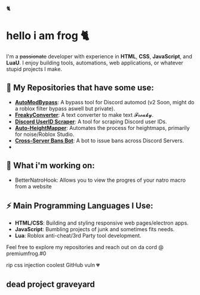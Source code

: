 🐈

# hello i am frog 🐈
I'm a ~~passionate~~ developer with experience in **HTML**, **CSS**, **JavaScript**, and **LuaU**. I enjoy building tools, automations, web applications, or whatever stupid projects I make.

## 🌟 My Repositories that have some use:
- **[AutoModBypass](https://github.com/premiumfrog/automodbypass-archived-)**: A bypass tool for Discord automod (v2 Soon, might do a roblox filter bypass aswell but private).
- **[FreakyConverter](https://freakyconverter.vercel.app/)**: A text converter to make text 𝓕𝓻𝓮𝓪𝓴𝔂.
- **[Discord UserID Scraper](https://github.com/premiumfrog/discord-userid-scraper)**: A tool for scraping Discord user IDs.
- **[Auto-HeightMapper](https://github.com/premiumfrog/Auto-HightMapper)**: Automates the process for heightmaps, primarily for noise/Roblox Studio.
- **[Cross-Server Bans Bot](https://github.com/premiumfrog/Cross-Server-Bans-Bot)**: A bot to issue bans across Discord Servers.
- 
## 📣 What i'm working on:
- BetterNatroHook: Allows you to view the progres of your natro macro from a website
## ⚡ Main Programming Languages I Use:
- **HTML/CSS**: Building and styling responsive web pages/electron apps.
- **JavaScript**: Bumbling projects of junk and sometimes fits needs.
- **Lua**: Roblox anti-cheat/3rd Party tool development.

Feel free to explore my repositories and reach out on da cord @ premiumfrog.#0


rip css injection coolest GitHub vuln 💔



## dead project graveyard 
